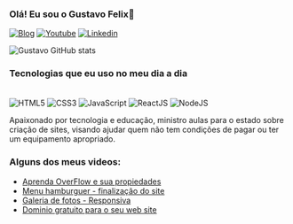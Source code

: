 ### Olá! Eu sou o Gustavo Felix👋

[![Blog](https://img.shields.io/badge/website-000000?style=for-the-badge&logo=About.me&logoColor=white)](https://blog-do-felix.netlify.app/)
[![Youtube](https://img.shields.io/badge/YouTube-FF0000?style=for-the-badge&logo=youtube&logoColor=white)](https://www.youtube.com/channel/UChVt3658to0EZO04Tn06aAw)
[![Linkedin](https://img.shields.io/badge/LinkedIn-0077B5?style=for-the-badge&logo=linkedin&logoColor=white)](https://www.linkedin.com/in/gustavofelix17/)

![Gustavo GitHub stats](https://github-readme-stats.vercel.app/api?username=anuraghazra&show_icons=true&theme=radical)

### Tecnologias que eu uso no meu dia a dia
<div style="display: inline-block"><br>

 <img align="center" alt="HTML5" src="https://img.shields.io/badge/HTML5-E34F26?style=for-the-badge&logo=html5&logoColor=white">
 <img align="center" alt="CSS3" src="https://img.shields.io/badge/CSS3-1572B6?style=for-the-badge&logo=css3&logoColor=white">
 <img align="center" alt="JavaScript" src="https://img.shields.io/badge/JavaScript-F7DF1E?style=for-the-badge&logo=javascript&logoColor=black">
 <img align="center" alt="ReactJS" src="https://img.shields.io/badge/React-20232A?style=for-the-badge&logo=react&logoColor=61DAFB">
 <img align="center" alt="NodeJS" src="https://img.shields.io/badge/Node.js-43853D?style=for-the-badge&logo=node.js&logoColor=white"><br>

</div>

Apaixonado por tecnologia e educação, ministro aulas para o estado sobre criação de sites, visando ajudar quem não tem condições de pagar ou ter um equipamento apropriado.

### Alguns dos meus videos:

- [Aprenda OverFlow e sua propiedades](https://www.youtube.com/watch?v=1YTJQRwPAa0&t=176s)<br>
- [Menu hamburguer - finalização do site](https://www.youtube.com/watch?v=_tT1VvH6jhc&t=32s)<br>
- [Galeria de fotos - Responsiva](https://www.youtube.com/watch?v=hHjwaQnkYKc&t=865s)<br>
- [Dominio gratuito para o seu web site](https://www.youtube.com/watch?v=S9EGOpUgvkQ)<br>
